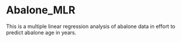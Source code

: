 # Abalone_MLR
This is a multiple linear regression analysis of abalone data in effort to predict abalone age in years.
